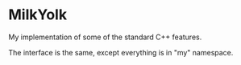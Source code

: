 # MilkYolk

My implementation of some of the standard C++ features.

The interface is the same, except everything is in "my" namespace.